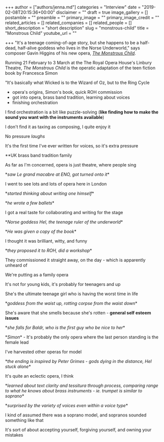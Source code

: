 +++
author = ["authors/jenna.md"]
categories = "Interview"
date = "2019-02-08T20:15:36+00:00"
disclaimer = ""
draft = true
image_gallery = []
postamble = ""
preamble = ""
primary_image = ""
primary_image_credit = ""
related_articles = []
related_companies = []
related_people = []
short_description = "short description"
slug = "monstrous-child"
title = "Monstrous Child"
youtube_url = ""

+++
"It's a teenage coming-of-age story, but she happens to be a half-dead, half-alive goddess who lives in the Norse Underworld," says composer Gavin Higgins of his new opera, [_The Monstrous Child_](https://www.roh.org.uk/productions/the-monstrous-child-by-timothy-sheader). 

Running 21 February to 3 March at the The Royal Opera House's  Linbury Theatre, _The Monstrous Child_ is the operatic adaptation of the teen fiction book by Francesca Simon

"It's basically what Wicked is to the Wizard of Oz, but to the Ring Cycle

* opera's origins, Simon's book, quick ROH commission
* got into opera, brass band tradition, learning about voices
* finishing orchestration

I find orchestration is a bit like puzzle-solving (**like finding how to make the sound you want with the instruments available**)

I don't find it as taxing as composing, I quite enjoy it

No pressure _laughs_

It's the first time I've ever written for voices, so it's extra pressure

\**UK brass band tradition family

As far as I'm concerned, opera is just theatre, where people sing

\*_saw Le grand macabre at ENO, got turned onto it_*

I went to see lots and lots of opera here in London

\*_started thinking about writing one himself_*

\*_he wrote a few ballets_*

I got a real taste for collaborating and writing for the stage

\*_Norse goddess Hel, the teenage ruler of the underworld_*

\*_He was given a copy of the book_*

I thought it was brilliant, witty, and funny

\*_they proposed it to ROH, did a workshop_*

They commissioned it straight away, on the day - which is apparently unheard of

We're putting as a family opera

It's not for young kids, it's probably for teenagers and up

She's the ultimate teenage girl who is having the worst time in life

\*_goddess from the waist up, rotting corpse from the waist down_*

She's aware that she smells because she's rotten - **general self esteem issues**

\*_she falls for Baldr, who is the first guy who be nice to her_*

\*_Simon_* - It's probably the only opera where the last person standing is the female lead

I've harvested other operas for model

\*_the ending is inspired by Peter Grimes - gods dying in the distance, Hel stuck alone_*

It's quite an eclectic opera, I think

\*_learned about text clarity and tessitura through process, comparing range to what he knows about brass instruments - ie. trumpet is similar to soprano_*

\*_surprised by the variety of voices even within a voice type_*

I kind of assumed there was a soprano model, and sopranos sounded something like that

It's sort of about accepting yourself, forgiving yourself, and owning your mistakes